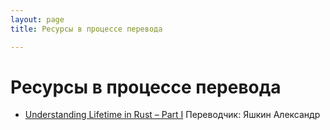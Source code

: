 ```yaml
---
layout: page
title: Ресурсы в процессе перевода

---
```


# Ресурсы в процессе перевода

* [Understanding Lifetime in Rust – Part I](https://mobiarch.wordpress.com/2015/06/29/understanding-lifetime-in-rust-part-i/)
  Переводчик: Яшкин Александр
